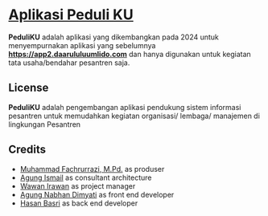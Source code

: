 # [ Aplikasi Peduli KU](https://daarululuumlido.com)

**PeduliKU** adalah aplikasi yang dikembangkan pada 2024 untuk menyempurnakan aplikasi yang sebelumnya **https://app2.daarululuumlido.com** dan hanya digunakan untuk kegiatan tata usaha/bendahar pesantren saja.

## License

**PeduliKU** adalah pengembangan aplikasi pendukung sistem informasi pesantren untuk memudahkan kegiatan organisasi/ lembaga/ manajemen di lingkungan Pesantren

## Credits

- [Muhammad Fachrurrazi, M.Pd.](https://www.instagram.com/fachru_rhazes_muhammad/) as produser
- [Agung Ismail](https://www.instagram.com/ismaiiilagung/) as consultant architecture
- [Wawan Irawan](https://github.com/wawan78) as project manager
- [Agung Nabhan Dimyati](mailto:agungnabhan414@daarululuumlido.com) as front end developer
- [Hasan Basri](https://github.com/hasanbasri1993) as back end developer
